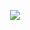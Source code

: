 <p align='center'>
    <img src="https://capsule-render.vercel.app/api?type=waving&color=FFFF80&height=300&section=header&text=Hello!&fontSize=90&animation=fadeIn&fontAlignY=38&descAlignY=51&descAlign=62"/>
</p>

<!--
**Inha02/Inha02** is a ✨ _special_ ✨ repository because its `README.md` (this file) appears on your GitHub profile.

Here are some ideas to get you started:

- 🔭 I’m currently working on ...
- 🌱 I’m currently learning ...
- 👯 I’m looking to collaborate on ...
- 🤔 I’m looking for help with ...
- 💬 Ask me about ...
- 📫 How to reach me: ...
- 😄 Pronouns: ...
- ⚡ Fun fact: ...
-->
